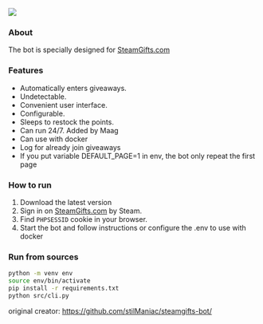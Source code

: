 ![](https://camo.githubusercontent.com/47efefccd622962888745b474dba367a6b1716f032dc40fb7a34a8ad365cea88/68747470733a2f2f692e696d6775722e636f6d2f6f436f623377512e676966)

### About

The bot is specially designed for [SteamGifts.com](https://www.steamgifts.com/)

### Features

- Automatically enters giveaways.
- Undetectable.
- Сonvenient user interface.
- Сonfigurable.
- Sleeps to restock the points.
- Can run 24/7.
  Added by Maag
- Can use with docker
- Log for already join giveaways
- If you put variable DEFAULT_PAGE=1 in env, the bot only repeat the first page

### How to run

1. Download the latest version
2. Sign in on [SteamGifts.com](https://www.steamgifts.com/) by Steam.
3. Find `PHPSESSID` cookie in your browser.
4. Start the bot and follow instructions or configure the .env to use with docker

### Run from sources

```bash
python -m venv env
source env/bin/activate
pip install -r requirements.txt
python src/cli.py
```

original creator: https://github.com/stilManiac/steamgifts-bot/
